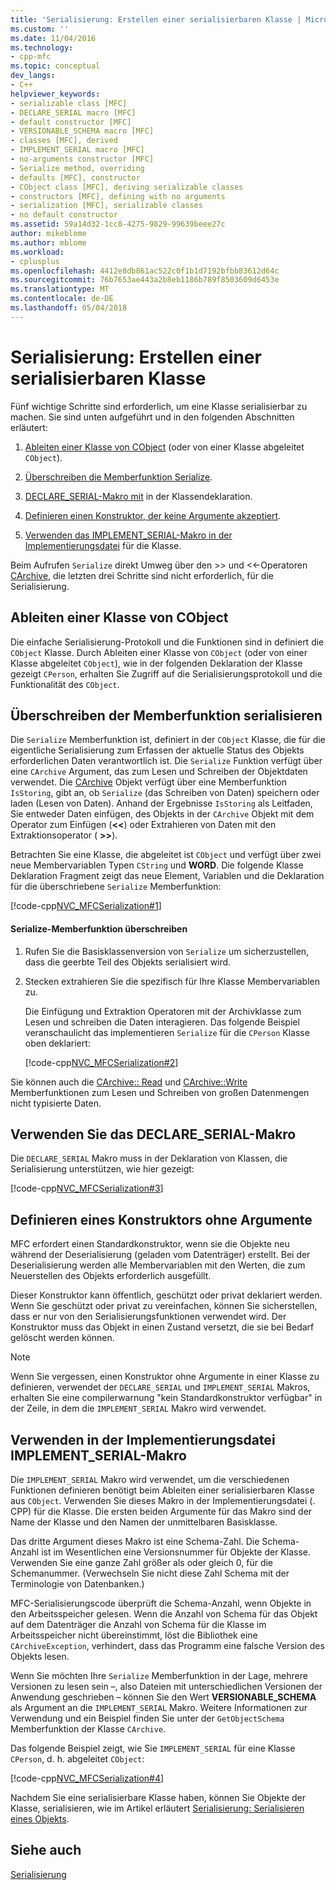 ```yaml
---
title: 'Serialisierung: Erstellen einer serialisierbaren Klasse | Microsoft Docs'
ms.custom: ''
ms.date: 11/04/2016
ms.technology:
- cpp-mfc
ms.topic: conceptual
dev_langs:
- C++
helpviewer_keywords:
- serializable class [MFC]
- DECLARE_SERIAL macro [MFC]
- default constructor [MFC]
- VERSIONABLE_SCHEMA macro [MFC]
- classes [MFC], derived
- IMPLEMENT_SERIAL macro [MFC]
- no-arguments constructor [MFC]
- Serialize method, overriding
- defaults [MFC], constructor
- CObject class [MFC], deriving serializable classes
- constructors [MFC], defining with no arguments
- serialization [MFC], serializable classes
- no default constructor
ms.assetid: 59a14d32-1cc8-4275-9829-99639beee27c
author: mikeblome
ms.author: mblome
ms.workload:
- cplusplus
ms.openlocfilehash: 4412e8db861ac522c0f1b1d7192bfbb83612d64c
ms.sourcegitcommit: 76b7653ae443a2b8eb1186b789f8503609d6453e
ms.translationtype: MT
ms.contentlocale: de-DE
ms.lasthandoff: 05/04/2018
---
```

# <a name="serialization-making-a-serializable-class"></a>Serialisierung: Erstellen einer serialisierbaren Klasse
Fünf wichtige Schritte sind erforderlich, um eine Klasse serialisierbar zu machen. Sie sind unten aufgeführt und in den folgenden Abschnitten erläutert:  
  
1.  [Ableiten einer Klasse von CObject](#_core_deriving_your_class_from_cobject) (oder von einer Klasse abgeleitet `CObject`).  
  
2.  [Überschreiben die Memberfunktion Serialize](#_core_overriding_the_serialize_member_function).  
  
3.  [DECLARE_SERIAL-Makro mit](#_core_using_the_declare_serial_macro) in der Klassendeklaration.  
  
4.  [Definieren einen Konstruktor, der keine Argumente akzeptiert](#_core_defining_a_constructor_with_no_arguments).  
  
5.  [Verwenden das IMPLEMENT_SERIAL-Makro in der Implementierungsdatei](#_core_using_the_implement_serial_macro_in_the_implementation_file) für die Klasse.  
  
 Beim Aufrufen `Serialize` direkt Umweg über den >> und <<-Operatoren [CArchive](../mfc/reference/carchive-class.md), die letzten drei Schritte sind nicht erforderlich, für die Serialisierung.  
  
##  <a name="_core_deriving_your_class_from_cobject"></a> Ableiten einer Klasse von CObject  
 Die einfache Serialisierung-Protokoll und die Funktionen sind in definiert die `CObject` Klasse. Durch Ableiten einer Klasse von `CObject` (oder von einer Klasse abgeleitet `CObject`), wie in der folgenden Deklaration der Klasse gezeigt `CPerson`, erhalten Sie Zugriff auf die Serialisierungsprotokoll und die Funktionalität des `CObject`.  
  
##  <a name="_core_overriding_the_serialize_member_function"></a> Überschreiben der Memberfunktion serialisieren  
 Die `Serialize` Memberfunktion ist, definiert in der `CObject` Klasse, die für die eigentliche Serialisierung zum Erfassen der aktuelle Status des Objekts erforderlichen Daten verantwortlich ist. Die `Serialize` Funktion verfügt über eine `CArchive` Argument, das zum Lesen und Schreiben der Objektdaten verwendet. Die [CArchive](../mfc/reference/carchive-class.md) Objekt verfügt über eine Memberfunktion `IsStoring`, gibt an, ob `Serialize` (das Schreiben von Daten) speichern oder laden (Lesen von Daten). Anhand der Ergebnisse `IsStoring` als Leitfaden, Sie entweder Daten einfügen, des Objekts in der `CArchive` Objekt mit dem Operator zum Einfügen (**<\<**) oder Extrahieren von Daten mit den Extraktionsoperator ( **>>**).  
  
 Betrachten Sie eine Klasse, die abgeleitet ist `CObject` und verfügt über zwei neue Membervariablen Typen `CString` und **WORD**. Die folgende Klasse Deklaration Fragment zeigt das neue Element, Variablen und die Deklaration für die überschriebene `Serialize` Memberfunktion:  
  
 [!code-cpp[NVC_MFCSerialization#1](../mfc/codesnippet/cpp/serialization-making-a-serializable-class_1.h)]  
  
#### <a name="to-override-the-serialize-member-function"></a>Serialize-Memberfunktion überschreiben  
  
1.  Rufen Sie die Basisklassenversion von `Serialize` um sicherzustellen, dass die geerbte Teil des Objekts serialisiert wird.  
  
2.  Stecken extrahieren Sie die spezifisch für Ihre Klasse Membervariablen zu.  
  
     Die Einfügung und Extraktion Operatoren mit der Archivklasse zum Lesen und schreiben die Daten interagieren. Das folgende Beispiel veranschaulicht das implementieren `Serialize` für die `CPerson` Klasse oben deklariert:  
  
     [!code-cpp[NVC_MFCSerialization#2](../mfc/codesnippet/cpp/serialization-making-a-serializable-class_2.cpp)]  
  
 Sie können auch die [CArchive:: Read](../mfc/reference/carchive-class.md#read) und [CArchive::Write](../mfc/reference/carchive-class.md#write) Memberfunktionen zum Lesen und Schreiben von großen Datenmengen nicht typisierte Daten.  
  
##  <a name="_core_using_the_declare_serial_macro"></a> Verwenden Sie das DECLARE_SERIAL-Makro  
 Die `DECLARE_SERIAL` Makro muss in der Deklaration von Klassen, die Serialisierung unterstützen, wie hier gezeigt:  
  
 [!code-cpp[NVC_MFCSerialization#3](../mfc/codesnippet/cpp/serialization-making-a-serializable-class_3.h)]  
  
##  <a name="_core_defining_a_constructor_with_no_arguments"></a> Definieren eines Konstruktors ohne Argumente  
 MFC erfordert einen Standardkonstruktor, wenn sie die Objekte neu während der Deserialisierung (geladen vom Datenträger) erstellt. Bei der Deserialisierung werden alle Membervariablen mit den Werten, die zum Neuerstellen des Objekts erforderlich ausgefüllt.  
  
 Dieser Konstruktor kann öffentlich, geschützt oder privat deklariert werden. Wenn Sie geschützt oder privat zu vereinfachen, können Sie sicherstellen, dass er nur von den Serialisierungsfunktionen verwendet wird. Der Konstruktor muss das Objekt in einen Zustand versetzt, die sie bei Bedarf gelöscht werden können.  
  
> [!NOTE]
>  Wenn Sie vergessen, einen Konstruktor ohne Argumente in einer Klasse zu definieren, verwendet der `DECLARE_SERIAL` und `IMPLEMENT_SERIAL` Makros, erhalten Sie eine compilerwarnung "kein Standardkonstruktor verfügbar" in der Zeile, in dem die `IMPLEMENT_SERIAL` Makro wird verwendet.  
  
##  <a name="_core_using_the_implement_serial_macro_in_the_implementation_file"></a> Verwenden in der Implementierungsdatei IMPLEMENT_SERIAL-Makro  
 Die `IMPLEMENT_SERIAL` Makro wird verwendet, um die verschiedenen Funktionen definieren benötigt beim Ableiten einer serialisierbaren Klasse aus `CObject`. Verwenden Sie dieses Makro in der Implementierungsdatei (. CPP) für die Klasse. Die ersten beiden Argumente für das Makro sind der Name der Klasse und den Namen der unmittelbaren Basisklasse.  
  
 Das dritte Argument dieses Makro ist eine Schema-Zahl. Die Schema-Anzahl ist im Wesentlichen eine Versionsnummer für Objekte der Klasse. Verwenden Sie eine ganze Zahl größer als oder gleich 0, für die Schemanummer. (Verwechseln Sie nicht diese Zahl Schema mit der Terminologie von Datenbanken.)  
  
 MFC-Serialisierungscode überprüft die Schema-Anzahl, wenn Objekte in den Arbeitsspeicher gelesen. Wenn die Anzahl von Schema für das Objekt auf dem Datenträger die Anzahl von Schema für die Klasse im Arbeitsspeicher nicht übereinstimmt, löst die Bibliothek eine `CArchiveException`, verhindert, dass das Programm eine falsche Version des Objekts lesen.  
  
 Wenn Sie möchten Ihre `Serialize` Memberfunktion in der Lage, mehrere Versionen zu lesen sein –, also Dateien mit unterschiedlichen Versionen der Anwendung geschrieben – können Sie den Wert **VERSIONABLE_SCHEMA** als Argument an die `IMPLEMENT_SERIAL` Makro. Weitere Informationen zur Verwendung und ein Beispiel finden Sie unter der `GetObjectSchema` Memberfunktion der Klasse `CArchive`.  
  
 Das folgende Beispiel zeigt, wie Sie `IMPLEMENT_SERIAL` für eine Klasse `CPerson`, d. h. abgeleitet `CObject`:  
  
 [!code-cpp[NVC_MFCSerialization#4](../mfc/codesnippet/cpp/serialization-making-a-serializable-class_4.cpp)]  
  
 Nachdem Sie eine serialisierbare Klasse haben, können Sie Objekte der Klasse, serialisieren, wie im Artikel erläutert [Serialisierung: Serialisieren eines Objekts](../mfc/serialization-serializing-an-object.md).  
  
## <a name="see-also"></a>Siehe auch  
 [Serialisierung](../mfc/serialization-in-mfc.md)

